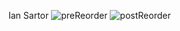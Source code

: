 Ian Sartor
![preReorder](https://user-images.githubusercontent.com/90578208/133947573-7bd3d2bc-cf9c-498b-a24c-83cfee65024a.png)
![postReorder](https://user-images.githubusercontent.com/90578208/133947576-570c3fcb-fde5-4928-b508-ebc8ab96a8a5.png)
